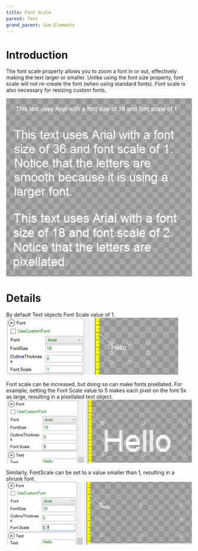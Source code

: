 ```yaml
---
title: Font Scale
parent: Text
grand_parent: Gum Elements
---
```



# Introduction

The font scale property allows you to zoom a font in or out, effectively making the text larger or smaller.  Unlike using the font size property, font scale will not re-create the font (when using standard fonts).  Font scale is also necessary for resizing custom fonts.

![](GumFontScaleTexts.png)

# Details

By default Text objects Font Scale value of 1.
![](FontScale1.png)

Font scale can be increased, but doing so can make fonts pixellated. For example, setting the Font Scale value to 5 makes each pixel on the font 5x as large, resulting in a pixellated text object.
![](FontScale5.png)

Similarly, FontScale can be set to a value smaller than 1, resulting in a shrunk font. 
![](FontPoint7.png)
